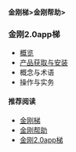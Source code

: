 #### 金刚梯>金刚帮助>

### 金刚2.0app梯
- [概览](https://github.com/a2zitpro/web/blob/master/kkproducts2.0.md)
- [产品获取与安装](https://github.com/a2zitpro/web/blob/master/list_kkproducts2.0.md)
- 概念与术语
- 操作与实务

#### 推荐阅读

- [金刚梯](https://github.com/a2zitpro/web/blob/master/dlb.md)
- [金刚帮助](https://github.com/a2zitpro/web/blob/master/list_helpkkvpn.md)
- [金刚2.0app梯](https://github.com/a2zitpro/web/blob/master/list_helpkkvpn2.0.md)
